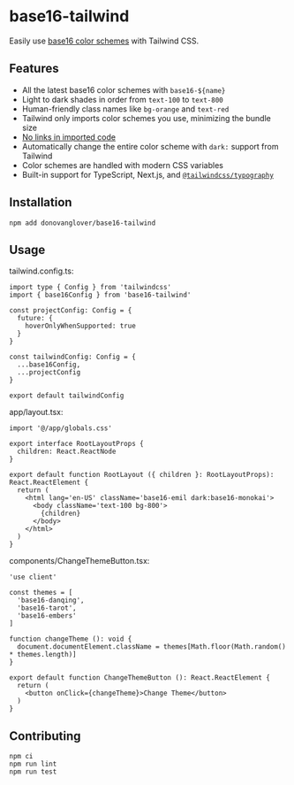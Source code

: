 # base16-tailwind

Easily use [base16 color schemes](https://tinted-theming.github.io/base16-gallery/) with Tailwind CSS.

## Features

- All the latest base16 color schemes with `base16-${name}`
- Light to dark shades in order from `text-100` to `text-800`
- Human-friendly class names like `bg-orange` and `text-red`
- Tailwind only imports color schemes you use, minimizing the bundle size
- [No links in imported code](https://github.com/gaearon/base16-js/issues/5)
- Automatically change the entire color scheme with `dark:` support from Tailwind
- Color schemes are handled with modern CSS variables
- Built-in support for TypeScript, Next.js, and [`@tailwindcss/typography`](https://github.com/tailwindlabs/tailwindcss-typography)

## Installation

```fish
npm add donovanglover/base16-tailwind
```

## Usage

tailwind.config.ts:

```tsx
import type { Config } from 'tailwindcss'
import { base16Config } from 'base16-tailwind'

const projectConfig: Config = {
  future: {
    hoverOnlyWhenSupported: true
  }
}

const tailwindConfig: Config = {
  ...base16Config,
  ...projectConfig
}

export default tailwindConfig
```

app/layout.tsx:

```tsx
import '@/app/globals.css'

export interface RootLayoutProps {
  children: React.ReactNode
}

export default function RootLayout ({ children }: RootLayoutProps): React.ReactElement {
  return (
    <html lang='en-US' className='base16-emil dark:base16-monokai'>
      <body className='text-100 bg-800'>
        {children}
      </body>
    </html>
  )
}
```

components/ChangeThemeButton.tsx:

```tsx
'use client'

const themes = [
  'base16-danqing',
  'base16-tarot',
  'base16-embers'
]

function changeTheme (): void {
  document.documentElement.className = themes[Math.floor(Math.random() * themes.length)]
}

export default function ChangeThemeButton (): React.ReactElement {
  return (
    <button onClick={changeTheme}>Change Theme</button>
  )
}
```

## Contributing

```fish
npm ci
npm run lint
npm run test
```
